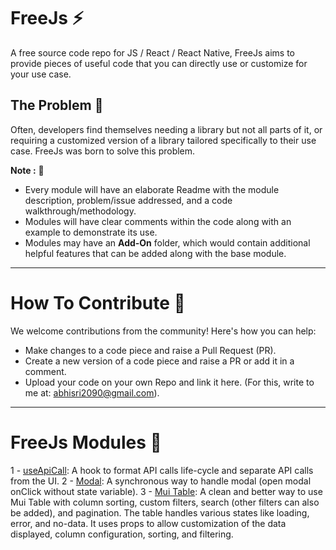 # FreeJs ⚡️

A free source code repo for JS / React / React Native, FreeJs aims to provide pieces of useful code that you can directly use or customize for your use case.

## The Problem 🚀

Often, developers find themselves needing a library but not all parts of it, or requiring a customized version of a library tailored specifically to their use case. FreeJs was born to solve this problem.

**Note :** 📝

- Every module will have an elaborate Readme with the module description, problem/issue addressed, and a code walkthrough/methodology.
- Modules will have clear comments within the code along with an example to demonstrate its use.
- Modules may have an **Add-On** folder, which would contain additional helpful features that can be added along with the base module.

---

# How To Contribute 🤝

We welcome contributions from the community! Here's how you can help:

- Make changes to a code piece and raise a Pull Request (PR).
- Create a new version of a code piece and raise a PR or add it in a comment.
- Upload your code on your own Repo and link it here. (For this, write to me at: abhisri2090@gmail.com).

---

# FreeJs Modules 📂

1 - [useApiCall](https://github.com/abhisri2090/FreeJs/tree/main/useApiCall): A hook to format API calls life-cycle and separate API calls from the UI.
2 - [Modal](https://github.com/abhisri2090/FreeJs/tree/main/Modal): A synchronous way to handle modal (open modal onClick without state variable).
3 - [Mui Table](https://github.com/abhisri2090/FreeJs/tree/main/Table): A clean and better way to use Mui Table with column sorting, custom filters, search (other filters can also be added), and pagination. The table handles various states like loading, error, and no-data. It uses props to allow customization of the data displayed, column configuration, sorting, and filtering.
